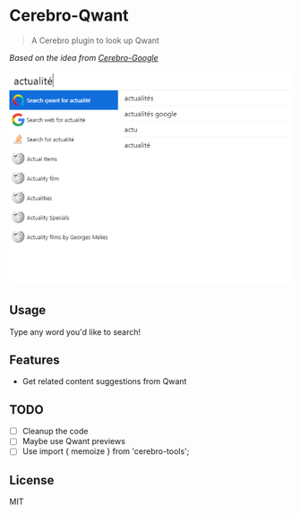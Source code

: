 # Cerebro-Qwant

> A Cerebro plugin to look up Qwant

*Based on the idea from [Cerebro-Google](https://github.com/KELiON/cerebro-google)*

![](screenshot.png)

## Usage
Type any word you'd like to search!

## Features

* Get related content suggestions from Qwant

## TODO

- [ ] Cleanup the code
- [ ] Maybe use Qwant previews
- [ ] Use import { memoize } from 'cerebro-tools';

## License

MIT